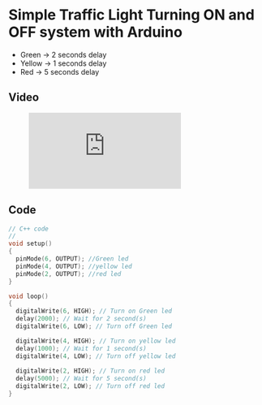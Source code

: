 # Simple Traffic Light Turning ON and OFF system with Arduino

- Green -> 2 seconds delay
- Yellow -> 1 seconds delay
- Red -> 5 seconds delay


## Video


<!-- blank line -->
<figure class="video_container">
  <iframe src="https://drive.google.com/file/d/1mo3BFqSNwGjTi3GKHJP0Y4SbirsGUYwd/preview" frameborder="0" allowfullscreen="true"> </iframe>
</figure>
<!-- blank line -->





## Code


```cpp
// C++ code
//
void setup()
{
  pinMode(6, OUTPUT); //Green led
  pinMode(4, OUTPUT); //yellow led
  pinMode(2, OUTPUT); //red led
}

void loop()
{
  digitalWrite(6, HIGH); // Turn on Green led
  delay(2000); // Wait for 2 second(s)
  digitalWrite(6, LOW); // Turn off Green led

  digitalWrite(4, HIGH); // Turn on yellow led
  delay(1000); // Wait for 1 second(s)
  digitalWrite(4, LOW); // Turn off yellow led
  
  digitalWrite(2, HIGH); // Turn on red led
  delay(5000); // Wait for 5 second(s)
  digitalWrite(2, LOW); // Turn off red led
}
```

